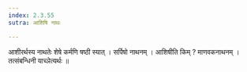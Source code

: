 ```yaml
---
index: 2.3.55
sutra: आशिषि नाथः

---
```

 आशीरर्थस्य नाथतेः शेषे कर्मणि षष्ठी स्यात् । सर्पिषो नाथनम् । आशिषीति किम् ? माणवकनाथनम् । तत्संबन्धिनी याच्ञेत्यर्थः ॥ 